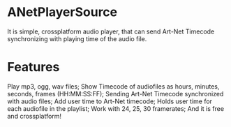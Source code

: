 # ANetPlayerSource
It is simple, crossplatform audio player, that can send Art-Net Timecode synchronizing with playing time of the audio file.
# Features
Play mp3, ogg, wav files;
Show Timecode of audiofiles as hours, minutes, seconds, frames (HH:MM:SS:FF);
Sending Art-Net Timecode synchronized with audio files;
Add user time to Art-Net timecode;
Holds user time for each audiofile in the playlist;
Work with 24, 25, 30 framerates;
And it is free and crossplatform!
